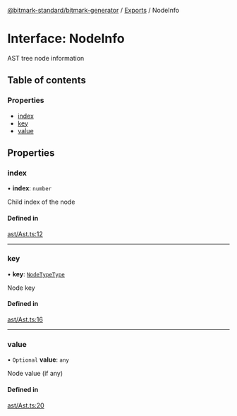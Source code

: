 [@bitmark-standard/bitmark-generator](../API.md) / [Exports](../modules.md) / NodeInfo

# Interface: NodeInfo

AST tree node information

## Table of contents

### Properties

- [index](NodeInfo.md#index)
- [key](NodeInfo.md#key)
- [value](NodeInfo.md#value)

## Properties

### index

• **index**: `number`

Child index of the node

#### Defined in

[ast/Ast.ts:12](https://github.com/getMoreBrain/bitmark-generator/blob/416295c/src/ast/Ast.ts#L12)

___

### key

• **key**: [`NodeTypeType`](../modules.md#NodeTypeType)

Node key

#### Defined in

[ast/Ast.ts:16](https://github.com/getMoreBrain/bitmark-generator/blob/416295c/src/ast/Ast.ts#L16)

___

### value

• `Optional` **value**: `any`

Node value (if any)

#### Defined in

[ast/Ast.ts:20](https://github.com/getMoreBrain/bitmark-generator/blob/416295c/src/ast/Ast.ts#L20)
